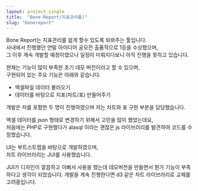 ```yaml
---
layout: project_single
title:  "Bone-Report(지표관리툴)"
slug: "bonereport"
---
```


Bone Report는 지표관리를 쉽게 할수 있도록 돠와주는 툴입니다.<br>
사내에서 진행했던 연말 아이디어 공모전 출품작으로 1등을 수상했으며,<br>
그 이후 계속 개발할 예정이였으나 일정이 미뤄지다보니 아직 진행을 못하고 있습니다.<br>

현재는 기능이 많이 부족한 초기 데모 버전이라고 할 수 있으며,<br>
구현되어 있는 주요 기능은 아래와 같습니다.

- 엑셀파일 데이터 불러오기
- 데이터를 바탕으로 지표(차트/표) 만들어주기

개발은 저를 포함한 두 명이 진행하였으며 저는 차트와 표 구현 부분을 담당했습니다.<br>

엑셀 데이터를 json 형태로 변경하기 위해서 고민을 많이 했었는데요,<br>
처음에는 PHP로 구현했다가 alasql 이라는 괜찮은 js 라이브러리를 발견하여 코드를 수정했습니다.<br>

UI는 부트스트랩을 바탕으로 개발하였으며,<br>
차트 라이브러리는 JUI를 사용했습니다.<br>

JUI가 디자인이 깔끔하고 이뻐서 사용을 했는데 데모버전을 만들면서 뭔가 기능이 부족하다고 생각이 되었습니다.
개발을 계속 진행한다면 d3 같은 차트 라이브러리로 교체를 고려중입니다.
